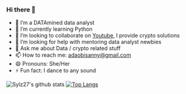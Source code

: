 ### Hi there 👋

- 🔭 I’m a DATAmined data analyst
- 🌱 I’m currently learning Python
- 👯 I’m looking to collaborate on [Youtube](https://www.youtube.com/channel/UCFOtH-Ch8m-EyO755gevU5w), I provide crypto solutions
- 🤔 I’m looking for help with mentoring data analyst newbies
- 💬 Ask me about Data / crypto related stuff
- 📫 How to reach me: adaobisanny@gmail.com
- 😄 Pronouns: She/Her
- ⚡ Fun fact: I dance to any sound



![Sylz27's github stats](https://github-readme-stats.vercel.app/api?username=sylz27)
[![Top Langs](https://github-readme-stats.vercel.app/api/top-langs/?username=sylz27)](https://github.com/sylz27/github-readme-stats)

